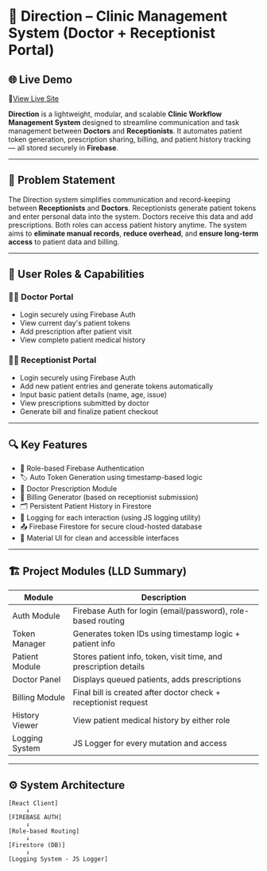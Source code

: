 # 🏥 Direction – Clinic Management System (Doctor + Receptionist Portal)

## 🌐 Live Demo

🔗[View Live Site](https://direction-clinic-management-system.netlify.app)

**Direction** is a lightweight, modular, and scalable **Clinic Workflow Management System** designed to streamline communication and task management between **Doctors** and **Receptionists**. It automates patient token generation, prescription sharing, billing, and patient history tracking — all stored securely in **Firebase**.

---

## 🧾 Problem Statement

The Direction system simplifies communication and record-keeping between **Receptionists** and **Doctors**. Receptionists generate patient tokens and enter personal data into the system. Doctors receive this data and add prescriptions. Both roles can access patient history anytime. The system aims to **eliminate manual records**, **reduce overhead**, and **ensure long-term access** to patient data and billing.

---

## 👥 User Roles & Capabilities

### 👨‍⚕️ Doctor Portal
- Login securely using Firebase Auth
- View current day's patient tokens
- Add prescription after patient visit
- View complete patient medical history

### 🧑‍💼 Receptionist Portal
- Login securely using Firebase Auth
- Add new patient entries and generate tokens automatically
- Input basic patient details (name, age, issue)
- View prescriptions submitted by doctor
- Generate bill and finalize patient checkout

---

## 🔍 Key Features

- 🔐 Role-based Firebase Authentication
- 🏷️ Auto Token Generation using timestamp-based logic
- 💊 Doctor Prescription Module
- 🧾 Billing Generator (based on receptionist submission)
- 🗂️ Persistent Patient History in Firestore
- 📜 Logging for each interaction (using JS logging utility)
- 📤 Firebase Firestore for secure cloud-hosted database
- 💅 Material UI for clean and accessible interfaces

---

## 🏗️ Project Modules (LLD Summary)

| Module           | Description                                                       |
|------------------|-------------------------------------------------------------------|
| Auth Module      | Firebase Auth for login (email/password), role-based routing     |
| Token Manager    | Generates token IDs using timestamp logic + patient info         |
| Patient Module   | Stores patient info, token, visit time, and prescription details |
| Doctor Panel     | Displays queued patients, adds prescriptions                     |
| Billing Module   | Final bill is created after doctor check + receptionist request  |
| History Viewer   | View patient medical history by either role                      |
| Logging System   | JS Logger for every mutation and access                          |

<!-- > See full [LLD document](architecture/ll-document.pdf) -->

---

## ⚙️ System Architecture

```plaintext
[React Client]
     ↓
[FIREBASE AUTH]
     ↓
[Role-based Routing]
     ↓
[Firestore (DB)] 
     ↓
[Logging System - JS Logger]
